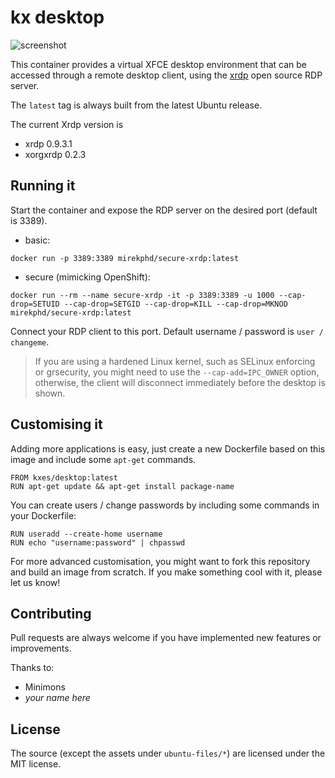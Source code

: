 # kx desktop

![screenshot](https://user-images.githubusercontent.com/5124298/30076477-d1487778-9270-11e7-8914-052630f5fccc.png)

This container provides a virtual XFCE desktop environment that can be accessed through a remote desktop client, using the [xrdp](http://www.xrdp.org/) open source RDP server.

The `latest` tag is always built from the latest Ubuntu release.

The current Xrdp version is

- xrdp 0.9.3.1
- xorgxrdp 0.2.3

## Running it

Start the container and expose the RDP server on the desired port (default is 3389).
- basic:

```
docker run -p 3389:3389 mirekphd/secure-xrdp:latest

```
- secure (mimicking OpenShift):

```
docker run --rm --name secure-xrdp -it -p 3389:3389 -u 1000 --cap-drop=SETUID --cap-drop=SETGID --cap-drop=KILL --cap-drop=MKNOD mirekphd/secure-xrdp:latest

```


Connect your RDP client to this port. Default username / password is `user / changeme`.

> If you are using a hardened Linux kernel, such as SELinux enforcing or grsecurity, you might need to use the `--cap-add=IPC_OWNER` option, otherwise, the client will disconnect immediately before the desktop is shown.

## Customising it

Adding more applications is easy, just create a new Dockerfile based on this image and include some `apt-get` commands.

```
FROM kxes/desktop:latest
RUN apt-get update && apt-get install package-name
```

You can create users / change passwords by including some commands in your Dockerfile:

```
RUN useradd --create-home username
RUN echo "username:password" | chpasswd
```

For more advanced customisation, you might want to fork this repository and build an image from scratch. If you make something cool with it, please let us know!

## Contributing

Pull requests are always welcome if you have implemented new features or improvements.

Thanks to:

- Minimons
- *your name here*

## License

The source (except the assets under `ubuntu-files/*`) are licensed under the MIT license.
